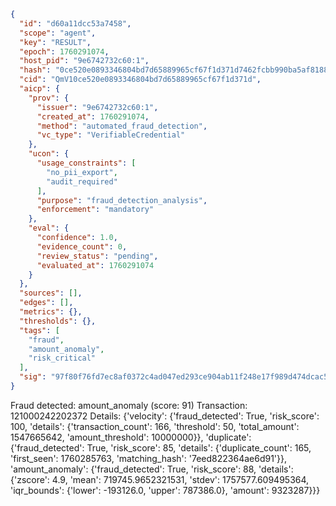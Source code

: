 ```json
{
  "id": "d60a11dcc53a7458",
  "scope": "agent",
  "key": "RESULT",
  "epoch": 1760291074,
  "host_pid": "9e6742732c60:1",
  "hash": "0ce520e0893346804bd7d65889965cf67f1d371d7462fcbb990ba5af818811ee",
  "cid": "QmV10ce520e0893346804bd7d65889965cf67f1d371d",
  "aicp": {
    "prov": {
      "issuer": "9e6742732c60:1",
      "created_at": 1760291074,
      "method": "automated_fraud_detection",
      "vc_type": "VerifiableCredential"
    },
    "ucon": {
      "usage_constraints": [
        "no_pii_export",
        "audit_required"
      ],
      "purpose": "fraud_detection_analysis",
      "enforcement": "mandatory"
    },
    "eval": {
      "confidence": 1.0,
      "evidence_count": 0,
      "review_status": "pending",
      "evaluated_at": 1760291074
    }
  },
  "sources": [],
  "edges": [],
  "metrics": {},
  "thresholds": {},
  "tags": [
    "fraud",
    "amount_anomaly",
    "risk_critical"
  ],
  "sig": "97f80f76fd7ec8af0372c4ad047ed293ce904ab11f248e17f989d474dcac52c6"
}
```

Fraud detected: amount_anomaly (score: 91)
Transaction: 121000242202372
Details: {'velocity': {'fraud_detected': True, 'risk_score': 100, 'details': {'transaction_count': 166, 'threshold': 50, 'total_amount': 1547665642, 'amount_threshold': 10000000}}, 'duplicate': {'fraud_detected': True, 'risk_score': 85, 'details': {'duplicate_count': 165, 'first_seen': 1760285763, 'matching_hash': '7eed822364ae6d91'}}, 'amount_anomaly': {'fraud_detected': True, 'risk_score': 88, 'details': {'zscore': 4.9, 'mean': 719745.9652321531, 'stdev': 1757577.609495364, 'iqr_bounds': {'lower': -193126.0, 'upper': 787386.0}, 'amount': 9323287}}}